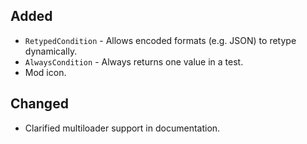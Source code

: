 ## Added
- `RetypedCondition` - Allows encoded formats (e.g. JSON) to retype dynamically.
- `AlwaysCondition` - Always returns one value in a test.
- Mod icon.

## Changed
- Clarified multiloader support in documentation.